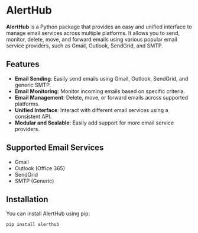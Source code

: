 # AlertHub

**AlertHub** is a Python package that provides an easy and unified interface to manage email services across multiple platforms. It allows you to send, monitor, delete, move, and forward emails using various popular email service providers, such as Gmail, Outlook, SendGrid, and SMTP.

## Features

- **Email Sending**: Easily send emails using Gmail, Outlook, SendGrid, and generic SMTP.
- **Email Monitoring**: Monitor incoming emails based on specific criteria.
- **Email Management**: Delete, move, or forward emails across supported platforms.
- **Unified Interface**: Interact with different email services using a consistent API.
- **Modular and Scalable**: Easily add support for more email service providers.

## Supported Email Services

- Gmail
- Outlook (Office 365)
- SendGrid
- SMTP (Generic)

## Installation

You can install AlertHub using pip:

```bash
pip install alerthub
